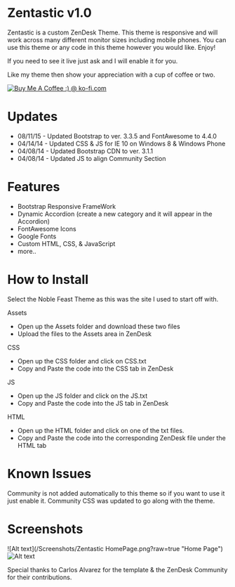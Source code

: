 Zentastic v1.0
==============

Zentastic is a custom ZenDesk Theme.  This theme is responsive and will work across many different monitor sizes including mobile phones.  You can use this theme or any code in this theme however you would like.  Enjoy!

If you need to see it live just ask and I will enable it for you.

Like my theme then show your appreciation with a cup of coffee or two.

<a href='http://ko-fi.com?i=8d141fc13e992fb' target='_blank'><img style='border:0px' src='http://ko-fi.com/img/button-4.png' border='0' alt='Buy Me A Coffee :) @ ko-fi.com' /></a>

Updates
========
* 08/11/15 - Updated Bootstrap to ver. 3.3.5 and FontAwesome to 4.4.0
* 04/14/14 - Updated CSS & JS for IE 10 on Windows 8 & Windows Phone
* 04/08/14 - Updated Bootstrap CDN to ver. 3.1.1
* 04/08/14 - Updated JS to align Community Section


Features
=========
* Bootstrap Responsive FrameWork
* Dynamic Accordion (create a new category and it will appear in the Accordion)
* FontAwesome Icons
* Google Fonts
* Custom HTML, CSS, & JavaScript
* more..

How to Install
==============

Select the Noble Feast Theme as this was the site I used to start off with.  

Assets
* Open up the Assets folder and download these two files
* Upload the files to the Assets area in ZenDesk

CSS
* Open up the CSS folder and click on CSS.txt
* Copy and Paste the code into the CSS tab in ZenDesk

JS
* Open up the JS folder and click on the JS.txt
* Copy and Paste the code into the JS tab in ZenDesk

HTML
* Open up the HTML folder and click on one of the txt files.
* Copy and Paste the code into the corresponding ZenDesk file under the HTML tab

Known Issues
==============
Community is not added automatically to this theme so if you want to use it just enable it.  Community CSS was updated to go along with the theme.


Screenshots
===========
![Alt text](/Screenshots/Zentastic HomePage.png?raw=true "Home Page")
![Alt text](/Screenshots/Article.png?raw=true "Article Page")


Special thanks to Carlos Alvarez for the template & the ZenDesk Community for their contributions.
